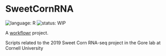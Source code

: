 #  **SweetCornRNA**
![language: R](https://img.shields.io/badge/language-R-blue.svg)
![status: WIP](https://img.shields.io/badge/status-WorkInProgress-red.svg)



A [workflowr][] project.

[workflowr]: https://github.com/jdblischak/workflowr

Scripts related to the 2019 Sweet Corn RNA-seq project in the Gore lab at Cornell University

